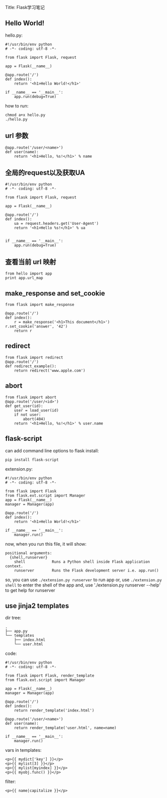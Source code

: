 Title: Flask学习笔记

## Hello World!
hello.py:

	#!/usr/bin/env python
	# -*- coding: utf-8 -*-
	
	from flask import Flask, request
	
	app = Flask(__name__)
	
	@app.route('/')
	def index():
	    return '<h1>Hello World!</h1>'
	
	if __name__ == '__main__':
	    app.run(debug=True)

how to run:

    chmod a+x hello.py
    ./hello.py

##  url 参数
	
	@app.route('/user/<name>')
	def user(name):
	    return '<h1>Hello, %s!</h1>' % name
	    
## 全局的request以及获取UA
	
	#!/usr/bin/env python
	# -*- coding: utf-8 -*-
	
	from flask import Flask, request
	
	app = Flask(__name__)
	
	@app.route('/')
	def index():
	    ua = request.headers.get('User-Agent')
	    return '<h1>Hello %s!</h1>' % ua
	
	
	if __name__ == '__main__':
	    app.run(debug=True)
	    
	    
## 查看当前 url 映射

	from hello import app
	print app.url_map
	
	
## make_response and set_cookie

	from flask import make_response
	
	@app.route('/')
	def index():
		r = make_response('<h1>This document</h1>')		r.set_cookie('answer', '42')
		return r

## redirect

	from flask import redirect
	@app.route('/')
	def redirect_example():
	    return redirect('www.apple.com')


## abort
	
	from flask import abort
	@app.route('/user/<id>')
	def get_user(id):
	    user = load_user(id)
	    if not user:
	        abort(404)
	    return '<h1>Hello, %s!</h1>' % user.name


## flask-script
can add command line options to flask
install:

    pip install flask-script

extension.py:
    
    #!/usr/bin/env python
    # -*- coding: utf-8 -*-

    from flask import Flask
    from flask.ext.script import Manager
    app = Flask(__name__)
    manager = Manager(app)

    @app.route('/')
    def index():
        return '<h1>Hello World!</h1>'

    if __name__ == '__main__':
        manager.run()

now, when you run this file, it will show:

    positional arguments:
      {shell,runserver}
        shell            Runs a Python shell inside Flask application context.
        runserver        Runs the Flask development server i.e. app.run()

so, you can use `./extension.py runserver` to run app
or, use `./extension.py shell` to enter the shell of the app
and, use './extension.py runserver --help' to get help for runserver

## use jinja2 templates

dir tree:

    .
    ├── app.py
    └── templates
        ├── index.html
        └── user.html

code:
    
    #!/usr/bin/env python
    # -*- coding: utf-8 -*-

    from flask import Flask, render_template
    from flask.ext.script import Manager

    app = Flask(__name__)
    manager = Manager(app)

    @app.route('/')
    def index():
        return render_template('index.html')

    @app.route('/user/<name>')
    def user(name):
        return render_template('user.html', name=name)

    if __name__ == '__main__':
        manager.run()

vars in templates:

    <p>{{ mydict['key'] }}</p>
    <p>{{ mylist[3] }}</p>
    <p>{{ mylist[myindex] }}</p>
    <p>{{ myobj.func() }}</p>

filter:

    <p>{{ name|capitalize }}</p>
